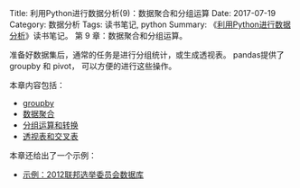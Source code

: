 Title: 利用Python进行数据分析(9)：数据聚合和分组运算
Date: 2017-07-19
Category: 数据分析
Tags: 读书笔记, python
Summary:
    《[利用Python进行数据分析](https://book.douban.com/subject/25779298/)》读书笔记。
    第 9 章：数据聚合和分组运算。


准备好数据集后，通常的任务是进行分组统计，或生成透视表。
pandas提供了 groupby 和 pivot， 可以方便的进行这些操作。

本章内容包括：

- [groupby](/2017/07/19/python_data_analysis9-1.html)
- [数据聚合](/2017/07/19/python_data_analysis9-2.html)
- [分组运算和转换](/2017/07/19/python_data_analysis9-3.html)
- [透视表和交叉表](/2017/07/19/python_data_analysis9-4.html)

本章还给出了一个示例：

- [示例：2012联邦选举委员会数据库](/2017/07/19/python_data_analysis9-5.html)

